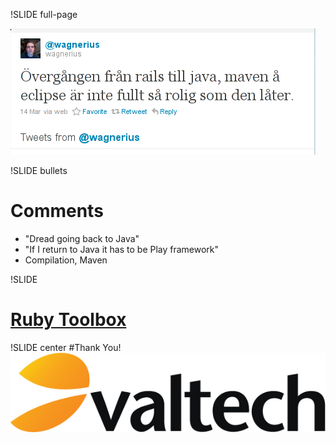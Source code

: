 !SLIDE full-page

![Wagnerius](wagnerius.png)

!SLIDE bullets

# Comments

* "Dread going back to Java"
* "If I return to Java it has to be Play framework"
* Compilation, Maven

!SLIDE

# [Ruby Toolbox](http://ruby-toolbox.com)

!SLIDE center
#Thank You!
![Valtech](valtech_logo.jpg)
